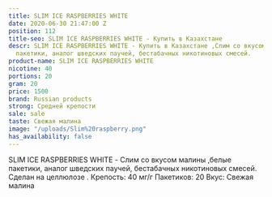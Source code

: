 ```yaml
---
title: SLIM ICE RASPBERRIES WHITE
date: 2020-06-30 21:47:00 Z
position: 112
title-seo: SLIM ICE RASPBERRIES WHITE - Купить в Казахстане
descr: SLIM ICE RASPBERRIES WHITE - Купить в Казахстане ,Слим со вкусом малины ,белые
  пакетики, аналог шведских паучей, бестабачных никотиновых смесей.
product-name: SLIM ICE RASPBERRIES WHITE
nicotine: 40
portions: 20
gram: 20
price: 1500
brand: Russian products
strong: Средней крепости
sale: sale
taste: Свежая малина
image: "/uploads/Slim%20raspberry.png"
has_availability: false
---
```


SLIM ICE RASPBERRIES WHITE - Слим со вкусом малины ,белые пакетики, аналог шведских паучей, бестабачных никотиновых смесей.
Сделан на целлюлозе .
Крепость: 40 мг/г
Пакетиков: 20
Вкус: Свежая малина